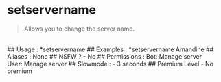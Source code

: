 # setservername

> Allows you to change the server name.

<br>
## Usage :
*setservername <new name>
## Examples :
*setservername Amandine
## Aliases :
None
## NSFW ?
- No
## Permissions :
Bot: Manage server
<br>
User: Manage server
## Slowmode :
- 3 seconds
## Premium Level
- No premium